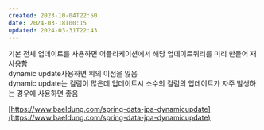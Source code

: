 ```yaml
---
created: 2023-10-04T22:50
date: 2024-03-18T00:15
updated: 2024-03-31T22:43
---
```

기본 전체 업데이트를 사용하면 어플리케이션에서 해당 업데이트쿼리를 미리 만들어 재사용함  
dynamic update사용하면 위의 이점을 잃음  
dynamic update는 컬럼이 많은데 업데이트시 소수의 컬럼의 업데이트가 자주 발생하는 경우에 사용하면 좋음

[https://www.baeldung.com/spring-data-jpa-dynamicupdate](https://www.baeldung.com/spring-data-jpa-dynamicupdate)